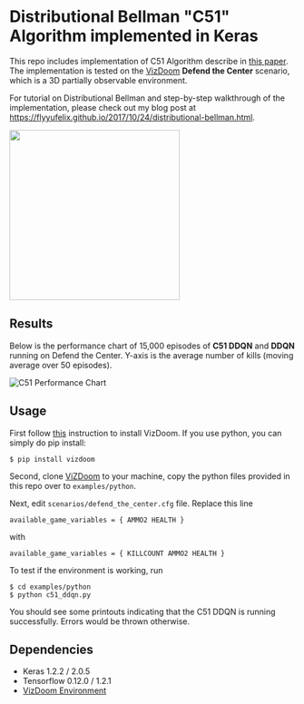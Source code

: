 # Distributional Bellman "C51" Algorithm implemented in Keras 

This repo includes implementation of C51 Algorithm describe in [this paper](https://arxiv.org/abs/1707.06887). The implementation is tested on the [VizDoom](http://vizdoom.cs.put.edu.pl/) **Defend the Center** scenario, which is a 3D partially observable environment.

For tutorial on Distributional Bellman and step-by-step walkthrough of the implementation, please check out my blog post at https://flyyufelix.github.io/2017/10/24/distributional-bellman.html.

<img src="/resources/c51.gif" width="300">

## Results

Below is the performance chart of 15,000 episodes of **C51 DDQN** and **DDQN** running on Defend the Center. Y-axis is the average number of kills (moving average over 50 episodes).

![C51 Performance Chart](/resources/c51_chart.png)

## Usage

First follow [this](https://github.com/mwydmuch/ViZDoom/blob/master/doc/Building.md) instruction to install VizDoom. If you use python, you can simply do pip install:

```
$ pip install vizdoom
```

Second, clone [ViZDoom](https://github.com/mwydmuch/ViZDoom) to your machine, copy the python files provided in this repo over to `examples/python`.

Next, edit `scenarios/defend_the_center.cfg` file. Replace this line 

```
available_game_variables = { AMMO2 HEALTH }
```

with

```
available_game_variables = { KILLCOUNT AMMO2 HEALTH }
```

To test if the environment is working, run

```
$ cd examples/python
$ python c51_ddqn.py
```

You should see some printouts indicating that the C51 DDQN is running successfully. Errors would be thrown otherwise.

## Dependencies

* Keras 1.2.2 / 2.0.5
* Tensorflow 0.12.0 / 1.2.1
* [VizDoom Environment](http://vizdoom.cs.put.edu.pl/)

